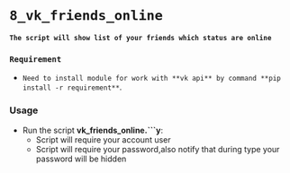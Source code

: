 # ```8_vk_friends_online```


**`The script will show list of your friends which status are online`**


### ```Requirement```


- ```Need to install module for work with **vk api** by command **pip install -r requirement**```.

### Usage


- Run the script **vk_friends_online.```y**:
    - Script will require your account user
    - Script will require your password,also notify that during type your password will be hidden


